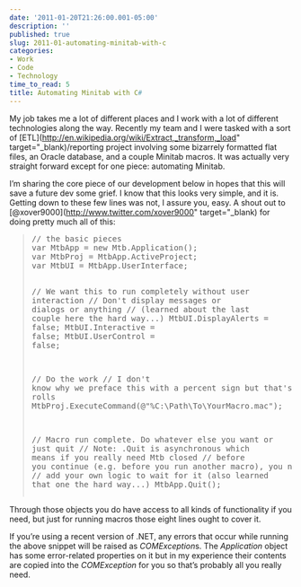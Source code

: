 ```yaml
---
date: '2011-01-20T21:26:00.001-05:00'
description: ''
published: true
slug: 2011-01-automating-minitab-with-c
categories:
- Work
- Code
- Technology
time_to_read: 5
title: Automating Minitab with C#
---
```



My job takes me a lot of different places and I work with a lot of different technologies along the way. Recently my team and I were tasked with a sort of [ETL](http://en.wikipedia.org/wiki/Extract,_transform,_load" target="_blank)/reporting project involving some bizarrely formatted flat files, an Oracle database, and a couple Minitab macros. It was actually very straight forward except for one piece: automating Minitab.

I’m sharing the core piece of our development below in hopes that this will save a future dev some grief. I know that this looks very simple, and it is. Getting down to these few lines was not, I assure you, easy. A shout out to [@xover9000](http://www.twitter.com/xover9000" target="_blank) for doing pretty much all of this:
<blockquote>   <pre class="csharpcode"><span class="rem">// the basic pieces</span>
var MtbApp = <span class="kwrd">new</span> Mtb.Application();
var MtbProj = MtbApp.ActiveProject;
var MtbUI = MtbApp.UserInterface;

<span class="rem">// We want this to run completely without user interaction</span>
<span class="rem">// Don't display messages or dialogs or anything</span>
<span class="rem">// (learned about the last couple here the hard way...)</span>
MtbUI.DisplayAlerts = <span class="kwrd">false</span>;
MtbUI.Interactive = <span class="kwrd">false</span>;
MtbUI.UserControl = <span class="kwrd">false</span>; 

<span class="rem">// Do the work</span>
<span class="rem">// I don't know why we preface this with a percent sign but that's how mtb rolls</span>
MtbProj.ExecuteCommand(<span class="str">@&quot;%C:\Path\To\YourMacro.mac&quot;</span>);

<span class="rem">// Macro run complete. Do whatever else you want or just quit</span>
<span class="rem">// Note: .Quit is asynchronous which means if you really need Mtb closed</span>
<span class="rem">// before you continue (e.g. before you run another macro), you need to </span>
<span class="rem">// add your own logic to wait for it (also learned that one the hard way...)</span>
MtbApp.Quit();</pre>
</blockquote>


Through those objects you do have access to all kinds of functionality if you need, but just for running macros those eight lines ought to cover it.


If you’re using a recent version of .NET, any errors that occur while running the above snippet will be raised as *COMException*s. The *Application* object has some error-related properties on it but in my experience their contents are copied into the *COMException* for you so that’s probably all you really need.
